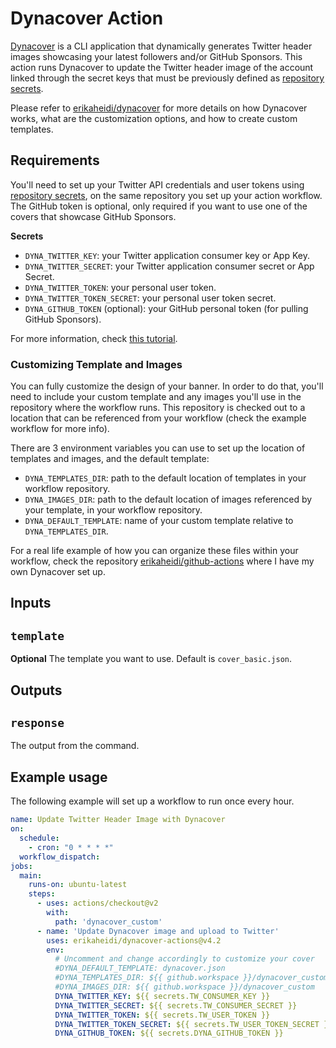 # Dynacover Action

[Dynacover](https://github.com/erikaheidi/dynacover) is a CLI application that dynamically generates Twitter header images showcasing your latest followers and/or GitHub Sponsors. 
This action runs Dynacover to update the Twitter header image
of the account linked through the secret keys that must be previously defined as [repository secrets](https://docs.github.com/en/actions/security-guides/encrypted-secrets).

Please refer to [erikaheidi/dynacover](https://github.com/erikaheidi/dynacover) for more details on how Dynacover works, what are the customization options, and how to create custom templates.

## Requirements
You'll need to set up your Twitter API credentials and user tokens using [repository secrets](https://docs.github.com/en/actions/security-guides/encrypted-secrets), on the same repository
you set up your action workflow. The GitHub token is optional, only required if you want to use one of the covers that showcase GitHub Sponsors.

**Secrets**
- `DYNA_TWITTER_KEY`: your Twitter application consumer key or App Key.
- `DYNA_TWITTER_SECRET`: your Twitter application consumer secret or App Secret.
- `DYNA_TWITTER_TOKEN`: your personal user token.
- `DYNA_TWITTER_TOKEN_SECRET`: your personal user token secret.
- `DYNA_GITHUB_TOKEN` (optional): your GitHub personal token (for pulling GitHub Sponsors).

For more information, check [this tutorial](https://dev.to/erikaheidi/how-to-dynamically-update-twitter-cover-image-to-show-latest-followers-using-php-gd-and-twitteroauth-62n).

### Customizing Template and Images

You can fully customize the design of your banner. In order to do that, you'll need to include your custom template and any images you'll use in the repository where the workflow runs. This repository is checked out to a location that can be referenced from your workflow (check the example workflow for more info). 

There are 3 environment variables you can use to set up the location of templates and images, and the default template:

- `DYNA_TEMPLATES_DIR`: path to the default location of templates in your workflow repository.
- `DYNA_IMAGES_DIR`: path to the default location of images referenced by your template, in your workflow repository.
- `DYNA_DEFAULT_TEMPLATE`: name of your custom template relative to `DYNA_TEMPLATES_DIR`.

For a real life example of how you can organize these files within your workflow, check the repository [erikaheidi/github-actions](https://github.com/erikaheidi/github-actions) where I have my own Dynacover set up.

## Inputs

## `template`

**Optional** The template you want to use. Default is `cover_basic.json`.

## Outputs

## `response`

The output from the command.

## Example usage

The following example will set up a workflow to run once every hour. 

```yml
name: Update Twitter Header Image with Dynacover
on:
  schedule:
    - cron: "0 * * * *"
  workflow_dispatch:
jobs:
  main:
    runs-on: ubuntu-latest
    steps:
      - uses: actions/checkout@v2
        with:
          path: 'dynacover_custom'
      - name: 'Update Dynacover image and upload to Twitter'
        uses: erikaheidi/dynacover-actions@v4.2
        env:
          # Uncomment and change accordingly to customize your cover
          #DYNA_DEFAULT_TEMPLATE: dynacover.json
          #DYNA_TEMPLATES_DIR: ${{ github.workspace }}/dynacover_custom
          #DYNA_IMAGES_DIR: ${{ github.workspace }}/dynacover_custom
          DYNA_TWITTER_KEY: ${{ secrets.TW_CONSUMER_KEY }}
          DYNA_TWITTER_SECRET: ${{ secrets.TW_CONSUMER_SECRET }}
          DYNA_TWITTER_TOKEN: ${{ secrets.TW_USER_TOKEN }}
          DYNA_TWITTER_TOKEN_SECRET: ${{ secrets.TW_USER_TOKEN_SECRET }}
          DYNA_GITHUB_TOKEN: ${{ secrets.DYNA_GITHUB_TOKEN }}
```